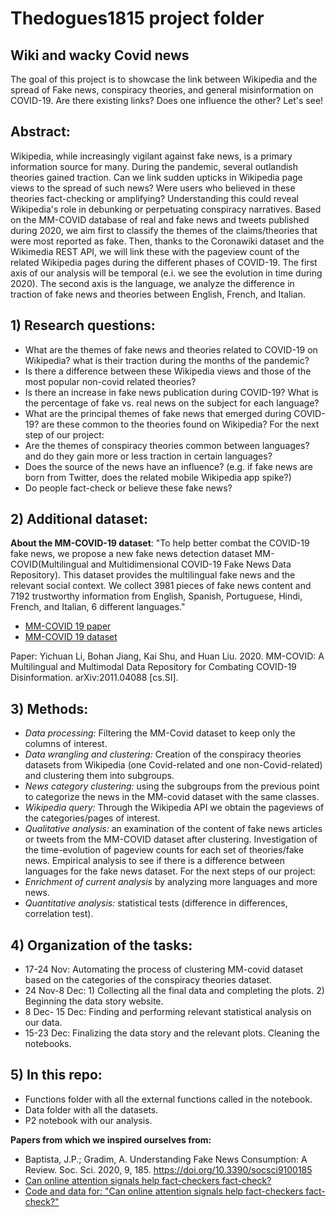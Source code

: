 # Thedogues1815 project folder

## Wiki and wacky Covid news
The goal of this project is to showcase the link between Wikipedia and the spread of Fake news, conspiracy theories, and general misinformation on COVID-19. Are there existing links? Does one influence the other? Let's see!
## Abstract: 
Wikipedia, while increasingly vigilant against fake news, is a primary information source for many. During the pandemic, several outlandish theories gained traction. Can we link sudden upticks in Wikipedia page views to the spread of such news? Were users who believed in these theories fact-checking or amplifying? Understanding this could reveal Wikipedia's role in debunking or perpetuating conspiracy narratives. Based on the MM-COVID database of real and fake news and tweets published during 2020, we aim first to classify the themes of the claims/theories that were most reported as fake. Then, thanks to the Coronawiki dataset and the Wikimedia REST API, we will link these with the pageview count of the related Wikipedia pages during the different phases of COVID-19. The first axis of our analysis will be temporal (e.i. we see the evolution in time during 2020). The second axis is the language, we analyze the difference in traction of fake news and theories between English, French, and Italian.

## 1) Research questions:
- What are the themes of fake news and theories related to COVID-19 on Wikipedia? what is their traction during the months of the pandemic?
- Is there a difference between these Wikipedia views and those of the most popular non-covid related theories?  
- Is there an increase in fake news publication during COVID-19? What is the percentage of fake vs. real news on the subject for each language?
- What are the principal themes of fake news that emerged during COVID-19? are these common to the theories found on Wikipedia?
For the next step of our project:
- Are the themes of conspiracy theories common between languages? and do they gain more or less traction in certain languages?
- Does the source of the news have an influence? (e.g. if fake news are born from Twitter, does the related mobile Wikipedia app spike?)
- Do people fact-check or believe these fake news?

## 2) Additional dataset:
**About the MM-COVID-19 dataset**: "To help better combat the COVID-19 fake news, we propose a new fake news detection dataset MM-COVID(Multilingual and Multidimensional COVID-19 Fake News Data Repository). This dataset provides the multilingual fake news and the relevant social context. We collect 3981 pieces of fake news content and 7192 trustworthy information from English, Spanish, Portuguese, Hindi, French, and Italian, 6 different languages." 
- [MM-COVID 19 paper](https://arxiv.org/abs/2011.04088)
- [MM-COVID 19 dataset](https://github.com/bigheiniu/MM-COVID)

Paper: Yichuan Li, Bohan Jiang, Kai Shu, and Huan Liu. 2020. MM-COVID: A Multilingual and Multimodal Data Repository for Combating COVID-19 Disinformation. arXiv:2011.04088 [cs.SI].

## 3) Methods:
- *Data processing:* Filtering the MM-Covid dataset to keep only the columns of interest.
- *Data wrangling and clustering:* Creation of the conspiracy theories datasets from Wikipedia (one Covid-related and one non-Covid-related) and clustering them into subgroups.
- *News category clustering:* using the subgroups from the previous point to categorize the news in the MM-covid dataset with the same classes.
- *Wikipedia query:* Through the Wikipedia API we obtain the pageviews of the categories/pages of interest.
- *Qualitative analysis:* an examination of the content of fake news articles or tweets from the MM-COVID dataset after clustering. Investigation of the time-evolution of pageview counts for each set of theories/fake news. Empirical analysis to see if there is a difference between languages for the fake news dataset.
For the next steps of our project:
- *Enrichment of current analysis* by analyzing more languages and more news.
- *Quantitative analysis:* statistical tests (difference in differences, correlation test).

## 4) Organization of the tasks:
- 17-24 Nov: Automating the process of clustering MM-covid dataset based on the categories of the conspiracy theories dataset.
- 24 Nov-8 Dec: 1) Collecting all the final data and completing the plots.
                2) Beginning the data story website. 
- 8 Dec- 15 Dec: Finding and performing relevant statistical analysis on our data.
- 15-23 Dec: Finalizing the data story and the relevant plots. Cleaning the notebooks.

## 5) In this repo:
- Functions folder with all the external functions called in the notebook.
- Data folder with all the datasets.
- P2 notebook with our analysis.

**Papers from which we inspired ourselves from:** 
- Baptista, J.P.; Gradim, A. Understanding Fake News Consumption: A Review. Soc. Sci. 2020, 9, 185. https://doi.org/10.3390/socsci9100185
- [Can online attention signals help fact-checkers fact-check?](https://arxiv.org/abs/2109.09322)
- [Code and data for: "Can online attention signals help fact-checkers fact-check?"](https://github.com/epfl-dlab/fact-checkers-fact-check/tree/main)


